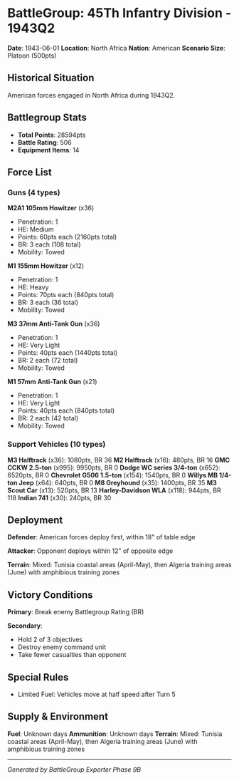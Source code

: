 # BattleGroup: 45Th Infantry Division - 1943Q2

**Date**: 1943-06-01
**Location**: North Africa
**Nation**: American
**Scenario Size**: Platoon (500pts)

## Historical Situation

American forces engaged in North Africa during 1943Q2.

## Battlegroup Stats

- **Total Points**: 28594pts
- **Battle Rating**: 506
- **Equipment Items**: 14

## Force List

### Guns (4 types)

**M2A1 105mm Howitzer** (x36)
- Penetration: 1
- HE: Medium
- Points: 60pts each (2160pts total)
- BR: 3 each (108 total)
- Mobility: Towed

**M1 155mm Howitzer** (x12)
- Penetration: 1
- HE: Heavy
- Points: 70pts each (840pts total)
- BR: 3 each (36 total)
- Mobility: Towed

**M3 37mm Anti-Tank Gun** (x36)
- Penetration: 1
- HE: Very Light
- Points: 40pts each (1440pts total)
- BR: 2 each (72 total)
- Mobility: Towed

**M1 57mm Anti-Tank Gun** (x21)
- Penetration: 1
- HE: Very Light
- Points: 40pts each (840pts total)
- BR: 2 each (42 total)
- Mobility: Towed

### Support Vehicles (10 types)

**M3 Halftrack** (x36): 1080pts, BR 36
**M2 Halftrack** (x16): 480pts, BR 16
**GMC CCKW 2.5-ton** (x995): 9950pts, BR 0
**Dodge WC series 3/4-ton** (x652): 6520pts, BR 0
**Chevrolet G506 1.5-ton** (x154): 1540pts, BR 0
**Willys MB 1/4-ton Jeep** (x64): 640pts, BR 0
**M8 Greyhound** (x35): 1400pts, BR 35
**M3 Scout Car** (x13): 520pts, BR 13
**Harley-Davidson WLA** (x118): 944pts, BR 118
**Indian 741** (x30): 240pts, BR 30

## Deployment

**Defender**: American forces deploy first, within 18" of table edge

**Attacker**: Opponent deploys within 12" of opposite edge

**Terrain**: Mixed: Tunisia coastal areas (April-May), then Algeria training areas (June) with amphibious training zones

## Victory Conditions

**Primary**: Break enemy Battlegroup Rating (BR)

**Secondary**:
- Hold 2 of 3 objectives
- Destroy enemy command unit
- Take fewer casualties than opponent

## Special Rules

- Limited Fuel: Vehicles move at half speed after Turn 5

## Supply & Environment

**Fuel**: Unknown days
**Ammunition**: Unknown days
**Terrain**: Mixed: Tunisia coastal areas (April-May), then Algeria training areas (June) with amphibious training zones

---

*Generated by BattleGroup Exporter Phase 9B*
